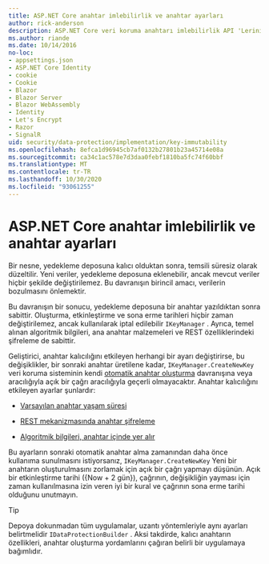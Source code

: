 ```yaml
---
title: ASP.NET Core anahtar imlebilirlik ve anahtar ayarları
author: rick-anderson
description: ASP.NET Core veri koruma anahtarı imlebilirlik API 'Lerinin uygulama ayrıntılarını öğrenin.
ms.author: riande
ms.date: 10/14/2016
no-loc:
- appsettings.json
- ASP.NET Core Identity
- cookie
- Cookie
- Blazor
- Blazor Server
- Blazor WebAssembly
- Identity
- Let's Encrypt
- Razor
- SignalR
uid: security/data-protection/implementation/key-immutability
ms.openlocfilehash: 8efca1d96945cb7af0132b27801b23a45714e08a
ms.sourcegitcommit: ca34c1ac578e7d3daa0febf1810ba5fc74f60bbf
ms.translationtype: MT
ms.contentlocale: tr-TR
ms.lasthandoff: 10/30/2020
ms.locfileid: "93061255"
---
```

# <a name="key-immutability-and-key-settings-in-aspnet-core"></a>ASP.NET Core anahtar imlebilirlik ve anahtar ayarları

Bir nesne, yedekleme deposuna kalıcı olduktan sonra, temsili süresiz olarak düzeltilir. Yeni veriler, yedekleme deposuna eklenebilir, ancak mevcut veriler hiçbir şekilde değiştirilemez. Bu davranışın birincil amacı, verilerin bozulmasını önlemektir.

Bu davranışın bir sonucu, yedekleme deposuna bir anahtar yazıldıktan sonra sabittir. Oluşturma, etkinleştirme ve sona erme tarihleri hiçbir zaman değiştirilemez, ancak kullanılarak iptal edilebilir `IKeyManager` . Ayrıca, temel alınan algoritmik bilgileri, ana anahtar malzemeleri ve REST özelliklerindeki şifreleme de sabittir.

Geliştirici, anahtar kalıcılığını etkileyen herhangi bir ayarı değiştirirse, bu değişiklikler, bir sonraki anahtar üretilene kadar, `IKeyManager.CreateNewKey` veri koruma sisteminin kendi [otomatik anahtar oluşturma](xref:security/data-protection/implementation/key-management#data-protection-implementation-key-management) davranışına veya aracılığıyla açık bir çağrı aracılığıyla geçerli olmayacaktır. Anahtar kalıcılığını etkileyen ayarlar şunlardır:

* [Varsayılan anahtar yaşam süresi](xref:security/data-protection/implementation/key-management#data-protection-implementation-key-management)

* [REST mekanizmasında anahtar şifreleme](xref:security/data-protection/implementation/key-encryption-at-rest)

* [Algoritmik bilgileri, anahtar içinde yer alır](xref:security/data-protection/configuration/overview#changing-algorithms-with-usecryptographicalgorithms)

Bu ayarların sonraki otomatik anahtar alma zamanından daha önce kullanıma sunulmasını istiyorsanız, `IKeyManager.CreateNewKey` Yeni bir anahtarın oluşturulmasını zorlamak için açık bir çağrı yapmayı düşünün. Açık bir etkinleştirme tarihi ({Now + 2 gün}), çağrının, değişikliğin yayması için zaman kullanılmasına izin veren iyi bir kural ve çağrının sona erme tarihi olduğunu unutmayın.

>[!TIP]
> Depoya dokunmadan tüm uygulamalar, uzantı yöntemleriyle aynı ayarları belirtmelidir `IDataProtectionBuilder` . Aksi takdirde, kalıcı anahtarın özellikleri, anahtar oluşturma yordamlarını çağıran belirli bir uygulamaya bağımlıdır.
